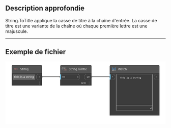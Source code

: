 ## Description approfondie
String.ToTitle applique la casse de titre à la chaîne d'entrée. La casse de titre est une variante de la chaîne où chaque première lettre est une majuscule.
___
## Exemple de fichier

![String.ToTitle](./DSCore.String.ToTitle_img.png)
